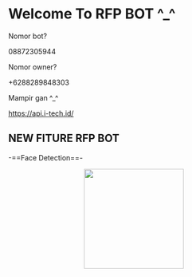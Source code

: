 # Welcome To RFP BOT ^_^

Nomor bot?

08872305944

Nomor owner?

+6288289848303

Mampir gan ^_^

https://api.i-tech.id/

## NEW FITURE RFP BOT
-==Face Detection==-

<p align="center">
<img src="https://api.i-tech.id/img/face1.PNG" width="200" height="200"/>
</p>
